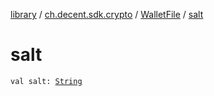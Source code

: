 [library](../../index.md) / [ch.decent.sdk.crypto](../index.md) / [WalletFile](index.md) / [salt](./salt.md)

# salt

`val salt: `[`String`](https://kotlinlang.org/api/latest/jvm/stdlib/kotlin/-string/index.html)